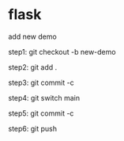 # flask

add new demo

step1: git checkout -b new-demo

step2: git add .

step3: git commit -c <msg>

step4: git switch main

step5: git commit -c <msg>

step6: git push
